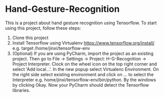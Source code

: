 # Hand-Gesture-Recognition
This is a project about hand gesture recognition using Tensorflow. To start using this project, follow these steps:

1. Clone this project
2. Install Tensorflow using Virtualenv https://www.tensorflow.org/install/ e.g. target /home/jinxi/tensorflow-env
2. (Optional) If you are using PyCharm, import the project as an existing project. Then go to File -> Settings -> Project: H-G-Recognition -> Project Interpreter. Clock on the wheel icon on the top right corner and select 'Add local...'. In the new popup select Virtualenc Environment. On the right side select existing environment and click on ... to select the Interpreter e.g. home/jinxi/tensorflow-env/bin/python. By the windows by clicking Okay. Now your PyCharm should detect the Tensorflow libraries.